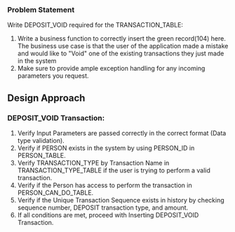 ### Problem Statement
Write DEPOSIT_VOID required for the TRANSACTION_TABLE:

1. Write a business function to correctly insert the green record(104) here. The business use case is that the user of the application made a mistake and would like to "Void" one of the existing transactions they just made in the system
2. Make sure to provide ample exception handling for any incoming parameters you request.

## Design Approach

### DEPOSIT_VOID Transaction:

1. Verify Input Parameters are passed correctly in the correct format (Data type validation).
2. Verify if PERSON exists in the system by using PERSON_ID in PERSON_TABLE.
3. Verify TRANSACTION_TYPE by Transaction Name in TRANSACTION_TYPE_TABLE if the user is trying to perform a valid transaction.
4. Verify if the Person has access to perform the transaction in PERSON_CAN_DO_TABLE.
5. Verify if the Unique Transaction Sequence exists in history by checking sequence number, DEPOSIT transaction type, and amount.
6. If all conditions are met, proceed with Inserting DEPOSIT_VOID Transaction.
